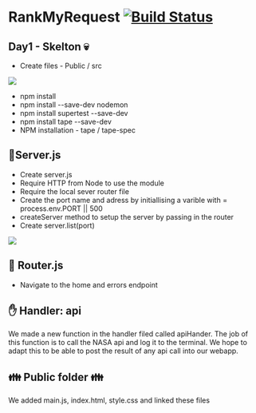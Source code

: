 # RankMyRequest [![Build Status](https://travis-ci.org/fac-15/RankMyRequest.svg?branch=staging)](https://travis-ci.org/fac-15/RankMyRequest)

## Day1 - Skelton :skull:
  - Create files - Public / src

![](https://i.imgur.com/yFNwSIp.png)
  - npm install
  - npm install --save-dev nodemon
  - npm install supertest --save-dev
  - npm install tape --save-dev
  - NPM installation - tape / tape-spec 

## :information_desk_person:Server.js
-    Create server.js
-    Require HTTP from Node to use the module
-    Require the local sever router file
-    Create the port name and adress by initiallising a varible with = process.env.PORT || 500
-    createServer method to setup the server by passing in the router
-    Create server.list(port)

![](https://i.imgur.com/DEAu8W8.jpg)


## :vertical_traffic_light: Router.js
- Navigate to the home and errors endpoint

## :hand: Handler: api

We made a new function in the handler filed called apiHander. The job of this function is to call the NASA api and log it to the terminal. We hope to adapt this to be able to post the result of any api call into our webapp. 


## :family: Public folder :family:

We added main.js, index.html, style.css and linked these files
